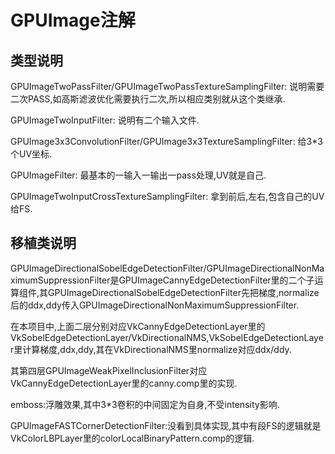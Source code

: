 # GPUImage注解

## 类型说明

GPUImageTwoPassFilter/GPUImageTwoPassTextureSamplingFilter: 说明需要二次PASS,如高斯滤波优化需要执行二次,所以相应类别就从这个类继承.

GPUImageTwoInputFilter: 说明有二个输入文件.

GPUImage3x3ConvolutionFilter/GPUImage3x3TextureSamplingFilter: 给3*3个UV坐标.

GPUImageFilter: 最基本的一输入一输出一pass处理,UV就是自己.

GPUImageTwoInputCrossTextureSamplingFilter: 拿到前后,左右,包含自己的UV给FS.

## 移植类说明

GPUImageDirectionalSobelEdgeDetectionFilter/GPUImageDirectionalNonMaximumSuppressionFilter是GPUImageCannyEdgeDetectionFilter里的二个子运算组件,其GPUImageDirectionalSobelEdgeDetectionFilter先把梯度,normalize后的ddx,ddy传入GPUImageDirectionalNonMaximumSuppressionFilter.

在本项目中,上面二层分别对应VkCannyEdgeDetectionLayer里的VkSobelEdgeDetectionLayer/VkDirectionalNMS,VkSobelEdgeDetectionLayer里计算梯度,ddx,ddy,其在VkDirectionalNMS里normalize对应ddx/ddy.

其第四层GPUImageWeakPixelInclusionFilter对应VkCannyEdgeDetectionLayer里的canny.comp里的实现.

emboss:浮雕效果,其中3*3卷积的中间固定为自身,不受intensity影响.

GPUImageFASTCornerDetectionFilter:没看到具体实现,其中有段FS的逻辑就是VkColorLBPLayer里的colorLocalBinaryPattern.comp的逻辑.

